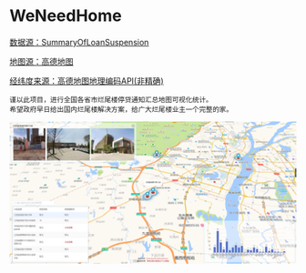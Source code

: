 # WeNeedHome

[数据源：SummaryOfLoanSuspension](https://github.com/WeNeedHome/SummaryOfLoanSuspension)

[地图源：高德地图](https://wprd04.is.autonavi.com)

[经纬度来源：高德地图地理编码API(非精确)](https://lbs.amap.com/api/webservice/guide/api/georegeo)

    谨以此项目，进行全国各省市烂尾楼停贷通知汇总地图可视化统计。
    希望政府早日给出国内烂尾楼解决方案，给广大烂尾楼业主一个完整的家。



![系统截图](./images/image_2.png)

    
    

